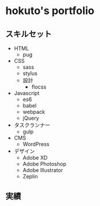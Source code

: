 # hokuto's portfolio

## スキルセット

* HTML
  * pug
* CSS
  * sass
  * stylus
  * 設計
    * flocss
* Javascript
  * es6
  * babel
  * webpack
  * jQuery
* タスクランナー
  * gulp
* CMS
  * WordPress
* デザイン
  * Adobe XD
  * Adobe Photoshop
  * Adobe Illustrator
  * Zeplin

## 実績


